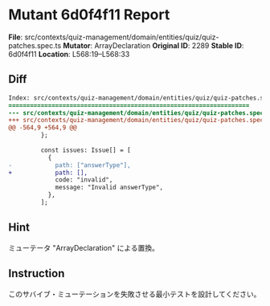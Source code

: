 # Mutant 6d0f4f11 Report

**File**: src/contexts/quiz-management/domain/entities/quiz/quiz-patches.spec.ts
**Mutator**: ArrayDeclaration
**Original ID**: 2289
**Stable ID**: 6d0f4f11
**Location**: L568:19–L568:33

## Diff

```diff
Index: src/contexts/quiz-management/domain/entities/quiz/quiz-patches.spec.ts
===================================================================
--- src/contexts/quiz-management/domain/entities/quiz/quiz-patches.spec.ts	original
+++ src/contexts/quiz-management/domain/entities/quiz/quiz-patches.spec.ts	mutated #2289
@@ -564,9 +564,9 @@
         };
 
         const issues: Issue[] = [
           {
-            path: ["answerType"],
+            path: [],
             code: "invalid",
             message: "Invalid answerType",
           },
         ];
```

## Hint

ミューテータ "ArrayDeclaration" による置換。

## Instruction

このサバイブ・ミューテーションを失敗させる最小テストを設計してください。

